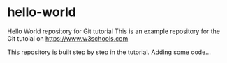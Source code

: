 # hello-world
Hello World repository for Git tutorial
This is an example repository for the Git tutoial on https://www.w3schools.com

This repository is built step by step in the tutorial.
Adding some code...
